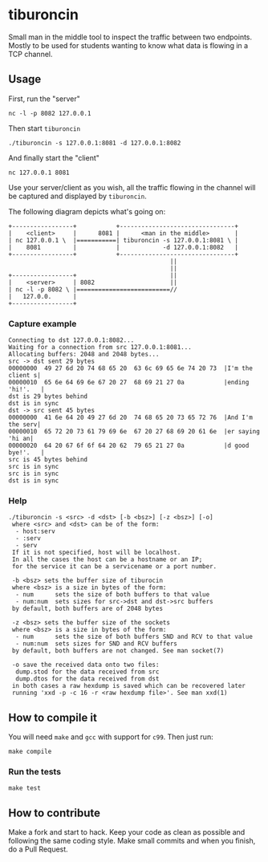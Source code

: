 # tiburoncin

Small man in the middle tool to inspect the traffic between two endpoints.
Mostly to be used for students wanting to know what data is flowing in a TCP channel.

## Usage

First, run the "server"

```shell
nc -l -p 8082 127.0.0.1
```

Then start `tiburoncin`

```shell
./tiburoncin -s 127.0.0.1:8081 -d 127.0.0.1:8082
```

And finally start the "client"

```shell
nc 127.0.0.1 8081
```

Use your server/client as you wish, all the traffic flowing in the channel will be captured and displayed by `tiburoncin`.

The following diagram depicts what's going on:

```
+-----------------+           +--------------------------------+
|    <client>     |      8081 |      <man in the middle>       |
| nc 127.0.0.1 \  |===========| tiburoncin -s 127.0.0.1:8081 \ |
|    8081         |           |            -d 127.0.0.1:8082   |
+-----------------+           +--------------------------------+
                                             ||
                                             || 
+-----------------+                          ||
|    <server>     | 8082                     ||
| nc -l -p 8082 \ |==========================//
|   127.0.0.      |
+-----------------+
```

### Capture example

```
Connecting to dst 127.0.0.1:8082...
Waiting for a connection from src 127.0.0.1:8081...
Allocating buffers: 2048 and 2048 bytes...
src -> dst sent 29 bytes
00000000  49 27 6d 20 74 68 65 20  63 6c 69 65 6e 74 20 73  |I'm the client s|
00000010  65 6e 64 69 6e 67 20 27  68 69 21 27 0a           |ending 'hi!'.   |
dst is 29 bytes behind
dst is in sync
dst -> src sent 45 bytes
00000000  41 6e 64 20 49 27 6d 20  74 68 65 20 73 65 72 76  |And I'm the serv|
00000010  65 72 20 73 61 79 69 6e  67 20 27 68 69 20 61 6e  |er saying 'hi an|
00000020  64 20 67 6f 6f 64 20 62  79 65 21 27 0a           |d good bye!'.   |
src is 45 bytes behind
src is in sync
src is in sync
dst is in sync
```

### Help

```
./tiburoncin -s <src> -d <dst> [-b <bsz>] [-z <bsz>] [-o]
 where <src> and <dst> can be of the form:
  - host:serv
  - :serv
  - serv
 If it is not specified, host will be localhost.
 In all the cases the host can be a hostname or an IP;
 for the service it can be a servicename or a port number.

 -b <bsz> sets the buffer size of tiburocin
 where <bsz> is a size in bytes of the form:
  - num      sets the size of both buffers to that value
  - num:num  sets sizes for src->dst and dst->src buffers
 by default, both buffers are of 2048 bytes

 -z <bsz> sets the buffer size of the sockets
 where <bsz> is a size in bytes of the form:
  - num      sets the size of both buffers SND and RCV to that value
  - num:num  sets sizes for SND and RCV buffers
 by default, both buffers are not changed. See man socket(7)

 -o save the received data onto two files:
  dump.stod for the data received from src
  dump.dtos for the data received from dst
 in both cases a raw hexdump is saved which can be recovered later
 running 'xxd -p -c 16 -r <raw hexdump file>'. See man xxd(1)
```

## How to compile it

You will need `make` and `gcc` with support for `c99`. Then just run:

```shell
make compile
```

### Run the tests

```shell
make test
```

## How to contribute

Make a fork and start to hack.
Keep your code as clean as possible and following the same coding style.
Make small commits and when you finish, do a Pull Request.
